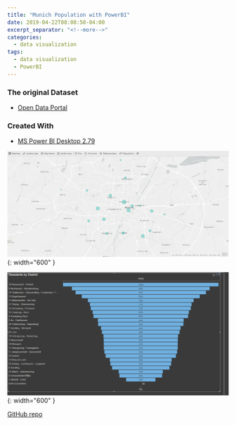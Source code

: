 ```yaml
---
title: "Munich Population with PowerBI"
date: 2019-04-22T08:08:50-04:00
excerpt_separator: "<!--more-->"
categories:
  - data visualization
tags:
  - data visualization
  - PowerBI
---
```




### The original Dataset

* [Open Data Portal](https://www.opengov-muenchen.de/tr/dataset/bevoelkerung-stadtbezirken/resource/a641ce6a-4e01-4f4b-9976-1ae6a47e3762)


### Created With

* [MS Power BI Desktop 2.79](https://powerbi.microsoft.com/)



![alt text](https://raw.githubusercontent.com/matkosoric/Data-Visualizations/master/PowerBI/Munich/1.munich_population_density_by_district.PNG?raw=true "Title"){: width="600" }

![alt text](https://raw.githubusercontent.com/matkosoric/Data-Visualizations/master/PowerBI/Munich/2.munich_residents_by_district.PNG?raw=true "Title"){: width="600" }



[GitHub repo](https://github.com/matkosoric/Data-Visualizations/tree/master/PowerBI/Munich)

